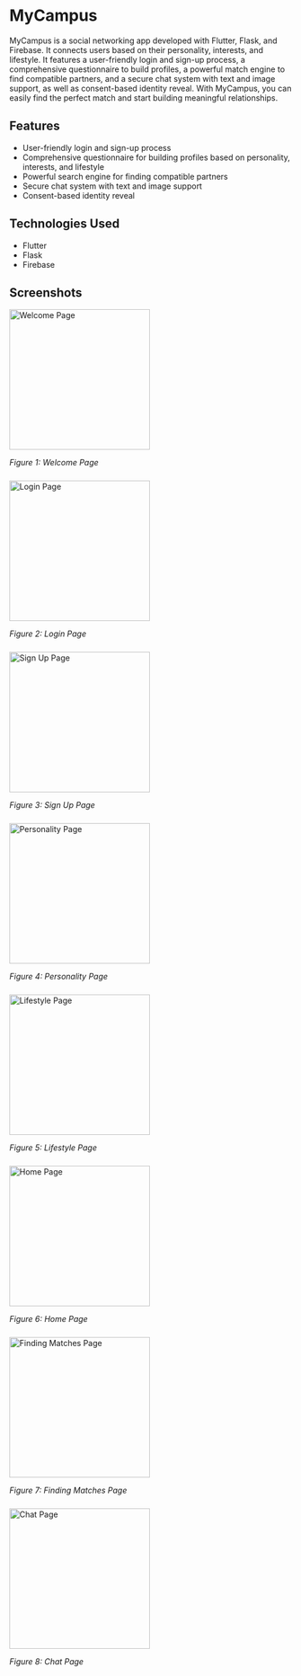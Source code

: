 # MyCampus

MyCampus is a social networking app developed with Flutter, Flask, and Firebase. It connects users based on their personality, interests, and lifestyle. It features a user-friendly login and sign-up process, a comprehensive questionnaire to build profiles, a powerful match engine to find compatible partners, and a secure chat system with text and image support, as well as consent-based identity reveal. With MyCampus, you can easily find the perfect match and start building meaningful relationships.

## Features
* User-friendly login and sign-up process
* Comprehensive questionnaire for building profiles based on personality, interests, and lifestyle
* Powerful search engine for finding compatible partners
* Secure chat system with text and image support
* Consent-based identity reveal

## Technologies Used
* Flutter
* Flask
* Firebase

## Screenshots
<div style="display: flex; flex-direction: row; flex-wrap: wrap; gap: 10px;">
  <div>
    <img src="assets/screenshots/Welcome_Page.png" width="250" alt="Welcome Page">
    <p><em>Figure 1: Welcome Page</em></p>
  </div>

  <div>
    <img src="assets/screenshots/Login_Page.png" width="250" alt="Login Page">
    <p><em>Figure 2: Login Page</em></p>
  </div>

  <div>
    <img src="assets/screenshots/Sign_Up_Page.png" width="250" alt="Sign Up Page">
    <p><em>Figure 3: Sign Up Page</em></p>
  </div>

  <div>
    <img src="assets/screenshots/Personality_Page.png" width="250" alt="Personality Page">
    <p><em>Figure 4: Personality Page</em></p>
  </div>

  <div>
    <img src="assets/screenshots/Lifestyle_Page.png" width="250" alt="Lifestyle Page">
    <p><em>Figure 5: Lifestyle Page</em></p>
  </div>

  <div>
    <img src="assets/screenshots/Home_Screen_Page.png" width="250" alt="Home Page">
    <p><em>Figure 6: Home Page</em></p>
  </div>

  <div>
    <img src="assets/screenshots/Finding_Matches_Page.png" width="250" alt="Finding Matches Page">
    <p><em>Figure 7: Finding Matches Page</em></p>
  </div>

  <div>
    <img src="assets/screenshots/Chat_Page.png" width="250" alt="Chat Page">
    <p><em>Figure 8: Chat Page</em></p>
  </div>
</div>